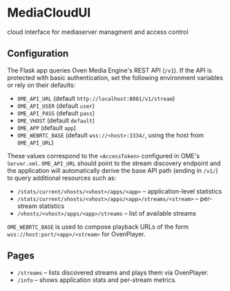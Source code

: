 # MediaCloudUI
cloud interface for mediaserver managment and access control

## Configuration

The Flask app queries Oven Media Engine's REST API (`/v1`). If the API is
protected with basic authentication, set the following environment variables or
rely on their defaults:

- `OME_API_URL` (default `http://localhost:8081/v1/stream`)
- `OME_API_USER` (default `user`)
- `OME_API_PASS` (default `pass`)
- `OME_VHOST` (default `default`)
- `OME_APP` (default `app`)
- `OME_WEBRTC_BASE` (default `wss://<host>:3334/`, using the host from `OME_API_URL`)

These values correspond to the `<AccessToken>` configured in OME's
`Server.xml`. `OME_API_URL` should point to the stream discovery endpoint and
the application will automatically derive the base API path (ending in `/v1/`)
to query additional resources such as:

- `/stats/current/vhosts/<vhost>/apps/<app>` – application-level statistics
- `/stats/current/vhosts/<vhost>/apps/<app>/streams/<stream>` – per-stream statistics
- `/vhosts/<vhost>/apps/<app>/streams` – list of available streams

`OME_WEBRTC_BASE` is used to compose playback URLs of the form
`wss://host:port/<app>/<stream>` for OvenPlayer.


## Pages

- `/streams` – lists discovered streams and plays them via OvenPlayer.
- `/info` – shows application stats and per-stream metrics.

